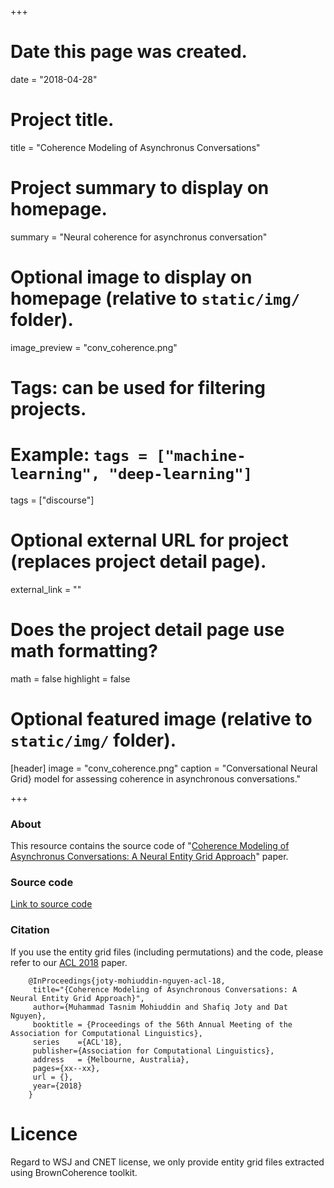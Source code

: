 +++
# Date this page was created.
date = "2018-04-28"

# Project title.
title = "Coherence Modeling of Asynchronus Conversations"

# Project summary to display on homepage.
summary = "Neural coherence for asynchronus conversation"

# Optional image to display on homepage (relative to `static/img/` folder).
image_preview = "conv_coherence.png"

# Tags: can be used for filtering projects.
# Example: `tags = ["machine-learning", "deep-learning"]`
tags = ["discourse"]

# Optional external URL for project (replaces project detail page).
external_link = ""

# Does the project detail page use math formatting?
math = false
highlight = false
# Optional featured image (relative to `static/img/` folder).
[header]
image = "conv_coherence.png"
caption = "Conversational Neural Grid} model for assessing coherence in asynchronous conversations."

+++

### About
This resource contains the source code of "[Coherence Modeling of Asynchronus Conversations: A Neural Entity Grid Approach](https://arxiv.org/abs/1805.02275)" paper.
<br>
### Source code
[Link to source code](https://github.com/ntunlpsg/conv-coherence)

### Citation
If you use the entity grid files (including permutations) and the code, please refer to our [ACL 2018](https://arxiv.org/abs/1805.02275) paper.

		@InProceedings{joty-mohiuddin-nguyen-acl-18,
		 title="{Coherence Modeling of Asynchronous Conversations: A Neural Entity Grid Approach}",
		 author={Muhammad Tasnim Mohiuddin and Shafiq Joty and Dat Nguyen},
		 booktitle = {Proceedings of the 56th Annual Meeting of the Association for Computational Linguistics},
		 series    ={ACL'18},
		 publisher={Association for Computational Linguistics},
		 address   = {Melbourne, Australia},
		 pages={xx--xx},
		 url = {},
		 year={2018}
		}

# Licence
Regard to WSJ and CNET license, we only provide entity grid files extracted using BrownCoherence toolkit.
